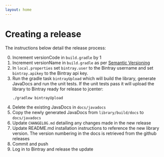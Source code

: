 ```yaml
---
layout: home
---
```


# Creating a release

The instructions below detail the release process:

0. Increment versionCode in `build.gradle` by 1
0. Increment versionName in `build.gradle` as per [Semantic Versioning](http://semver.org/)
0. In `local.properties` set `bintray.user` to the Bintray username and set `bintray.apikey` to the Bintray api key.
0. Run the gradle task `bintrayUpload` which will build the library, generate JavaDocs and run the unit tests.
    If the unit tests pass it will upload the library to Bintray ready for release to jcenter:
    ```bash
    ./gradlew bintrayUpload
    ```
0. Delete the existing JavaDocs in `docs/javadocs`
0. Copy the newly generated JavaDocs from `library/build/docs` to `docs/javadocs`
0. Update `CHANGELOG.md` detailing any changes made in the new release
0. Update README.md installation instructions to reference the new library version. The version numbering in the docs is retrieved from the github releases
0. Commit and push
0. Log in to Bintray and release the update
